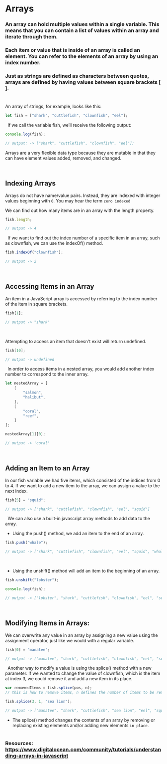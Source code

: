 # Arrays

### An array can hold multiple values within a single variable. This means that you can contain a list of values within an array and iterate through them.

### Each item or value that is inside of an array is called an element. You can refer to the elements of an array by using an index number.

### Just as strings are defined as characters between quotes, arrays are defined by having values between square brackets [ ].
#
An array of strings, for example, looks like this:
```javascript
let fish = ["shark", "cuttlefish", "clownfish", "eel"];
```
&nbsp;
If we call the variable fish, we’ll receive the following output:
```javascript
console.log(fish);

// output: -> ["shark", "cuttlefish", "clownfish", "eel"];
```

 Arrays are a very flexible data type because they are mutable in that they can have element values added, removed, and changed.

&nbsp;

## Indexing Arrays

Arrays do not have name/value pairs. Instead, they are indexed with integer values beginning with `0`. You may hear the term `zero indexed`


We can find out how many items are in an array with the length property.
```javascript
fish.length;

// output -> 4
```
&nbsp;
If we want to find out the index number of a specific item in an array, such as clownfish, we can use the indexOf() method.
```javascript
fish.indexOf("clownfish");

// output -> 2
```
&nbsp; 

## Accessing Items in an Array

An item in a JavaScript array is accessed by referring to the index number of the item in square brackets.
```javascript
fish[1];

// output -> "shark"
```
&nbsp;

Attempting to access an item that doesn't exist will return undefined.
```javascript
fish[10];

// output -> undefined
```
&nbsp;
In order to access items in a nested array, you would add another index number to correspond to the inner array.
```javascript
let nestedArray = [
    [
        "salmon",
        "halibut",
    ],
    [
        "coral",
        "reef",
    ]
];

nestedArray[1][0];

// output -> 'coral'
```
&nbsp;

## Adding an Item to an Array

In our fish variable we had five items, which consisted of the indices from 0 to 4. If we want to add a new item to the array, we can assign a value to the next index.

```javascript
fish[5] = "squid";

// output -> ["shark", "cuttlefish", "clownfish", "eel", "squid"]
```

&nbsp; 
We can also use a built-in javascript array methods to add data to the array. 

* Using the push() method, we add an item to the end of an array.

```javascript
fish.push("whale");

// output -> ["shark", "cuttlefish", "clownfish", "eel", "squid", "whale"]
```
&nbsp; 
* Using the unshift() method will add an item to the beginning of an array.
```javascript
fish.unshift("lobster");

console.log(fish);

// output -> ["lobster", "shark", "cuttlefish", "clownfish", "eel", "squid", "whale"]
```
&nbsp; 

## Modifying Items in Arrays:

We can overwrite any value in an array by assigning a new value using the assignment operator, just like we would with a regular variable.

```javascript
fish[0] = "manatee";

// output -> ["manatee", "shark", "cuttlefish", "clownfish", "eel", "squid", "whale"]
```
&nbsp; 
Another way to modify a value is using the splice() method with a new parameter. If we wanted to change the value of clownfish, which is the item at index 3, we could remove it and add a new item in its place.



```javascript
var removedItems = fish.splice(pos, n); 
// this is how to remove items, n defines the number of items to be removed, from that position(pos) onward to the end of array.

fish.splice(3, 1, "sea lion");

// output -> ["manatee", "shark", "cuttlefish", "sea lion", "eel", "squid", "whale"]
```

* The splice() method changes the contents of an array by removing or replacing existing elements and/or adding new elements `in place`.



# 

### Resources: https://www.digitalocean.com/community/tutorials/understanding-arrays-in-javascript